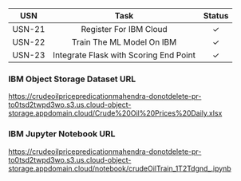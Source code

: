|  USN  | 						Task                       | Status  |
| :---: | :----------------------------------------------: |:-:|
| USN-21 | 	Register For IBM Cloud                         | ✓ |
| USN-22 | 	Train The ML Model On IBM                      | ✓ |
| USN-23 | 	Integrate Flask with Scoring End Point         | ✓ |

### IBM Object Storage Dataset URL
<https://crudeoilpricepredicationmahendra-donotdelete-pr-to0tsd2twpd3wo.s3.us.cloud-object-storage.appdomain.cloud/Crude%20Oil%20Prices%20Daily.xlsx>

### IBM Jupyter Notebook URL
<https://crudeoilpricepredicationmahendra-donotdelete-pr-to0tsd2twpd3wo.s3.us.cloud-object-storage.appdomain.cloud/notebook/crudeOilTrain_1T2Tdgnd_.ipynb>


